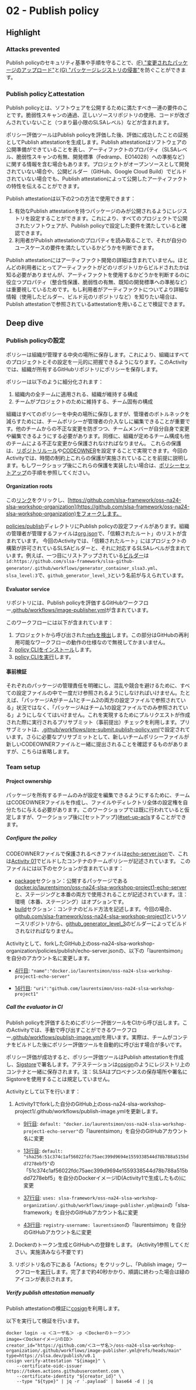 # 02 - Publish policy

## Highlight

### Attacks prevented

Publish policyのセキュリティ基準や手順を守ることで、[(F) "変更されたパッケージのアップロード"](https://slsa.dev/spec/v1.0/threats)と[(G) "パッケージレジストリの侵害"](https://slsa.dev/spec/v1.0/threats)を防ぐことができます。


### Publish policyとattestation

Publish policyとは、ソフトウェアを公開するために満たすべき一連の要件のことです。脆弱性スキャンの通過、正しいソースリポジトリの使用、コードが改ざんされていないこと（つまり最小限のSLSAレベル）などが含まれます。

ポリシー評価ツールはPublish policyを評価した後、評価に成功したことの証拠としてPublish attestationを生成します。Publish attestationはソフトウェアの公開準備ができていることを表し、アーティファクトのプロパティ（SLSAレベル、脆弱性スキャンの有無、開発標準（Fedramp、EO14028）への準拠など）に関する情報を含む場合もあります。プロジェクトがオープンソースとして開発されていない場合や、公開ビルダー（GitHub、Google Cloud Build）でビルドされていない場合でも、Publish attestationによって公開したアーティファクトの特性を伝えることができます。

Publish attestationは以下の2つの方法で使用できます：

1. 有効なPublish attestationを持つパッケージのみが公開されるようにレジストリを設定することができます。これにより、すべてのプロジェクトで公開されたソフトウェアが、Publish policyで設定した要件を満たしていると確認できます。
1. 利用者がPublish attestationのプロパティを読み取ることで、それが自分のユースケースの要件を満たしているかどうかを判断できます。

Publish attestationにはアーティファクト開発の詳細は含まれていません。ほとんどの利用者にとってアーティファクトがどのリポジトリからビルドされたかは知る必要がありませんが、アーティファクトを使用するかどうかを判断するのに役立つプロパティ（整合性保護、脆弱性の有無、既知の開発標準への準拠など）は重要視しているためです。もし利用者がアーティファクトについてより詳細な情報（使用したビルダー、ビルド元のリポジトリなど）を知りたい場合は、Publish attestationで参照されているattestationを用いることで検証できます。



## Deep dive

### Publish policyの設定

ポリシーは組織が管理する中央の場所に保存します。これにより、組織はすべてのプロジェクトとその設定を一元的に把握できるようになります。このActivityでは、組織が所有するGitHubリポジトリにポリシーを保存します。

ポリシーは以下のように細分化されます：
1. 組織内の全チームに適用される、組織が維持する構成
1. チームがプロジェクトのために維持する、チーム固有の構成

組織はすべてのポリシーを中央の場所に保存しますが、管理者のボトルネックを減らすためには、チームポリシーが管理者の介入なしに編集できることが重要です。他のチームからの不正な変更を防ぎつつ、チームメンバーが自分自身で変更や編集できるようにする必要があります。同様に、組織が定めるチーム構成も他のチームによる不正な変更から保護されなければなりません。
これらの保護は、[リポジトリルール](https://docs.github.com/repositories/configuring-branches-and-merges-in-your-repository/managing-rulesets/managing-rulesets-for-a-repository)や[CODEOWNER](https://docs.github.com/en/repositories/configuring-branches-and-merges-in-your-repository/managing-rulesets/available-rules-for-rulesets#additional-settings)を設定することで実現できます。今回のActivityでは、時間の制約上これらの保護が実施されていることを前提に説明します。もしワークショップ後にこれらの保護を実装したい場合は、[ポリシーセットアップ](https://github.com/laurentsimon/slsa-policy/blob/main/README.md#policy-setup)の手順を参照してください。


#### Organization roots
この[リンク](https://github.com/slsa-framework/oss-na24-slsa-workshop-organization/fork)をクリックし、[https://github.com/slsa-framework/oss-na24-slsa-workshop-organization](https://github.com/slsa-framework/oss-na24-slsa-workshop-organization)をフォークします。

[policies/publish](https://github.com/slsa-framework/oss-na24-slsa-workshop-organization/tree/main/policies/publish)ディレクトリにPublish policyの設定ファイルがあります。組織の管理者が管理するファイルは[org.json](https://github.com/slsa-framework/oss-na24-slsa-workshop-organization/tree/main/policies/publish/org.json)で、「信頼されたルート」のリストが含まれています。
今回のActivityでは、「信頼されたルート」にはプロジェクトの構築が許可されているSLSAビルダーと、それに対応するSLSAレベルが含まれています。例えば、一つ目にリストアップされている[ビルダー](https://github.com/slsa-framework/oss-na24-slsa-workshop-organization/blob/main/policies/publish/org.json#L5-L8)は `id:https://github.com/slsa-framework/slsa-github-generator/.github/workflows/generator_container_slsa3.yml`、`slsa_level:3`で、`github_generator_level_3`という名前が与えられています。

#### Evaluator service
リポジトリには、Publish policyを評価するGitHubワークフロー[.github/workflows/image-publisher.yml](https://github.com/slsa-framework/oss-na24-slsa-workshop-organization/blob/main/.github/workflows/image-publisher.yml)が含まれています。

このワークフローには以下が含まれています：
1. プロジェクトから呼び出された[refsを検出](https://github.com/slsa-framework/oss-na24-slsa-workshop-organization/blob/main/.github/workflows/image-publisher.yml#L47-L67)します。この部分はGitHubの再利用可能なワークフローの動作の仕様なので無視してかまいません。
1. [policy CLIをインストール](https://github.com/slsa-framework/oss-na24-slsa-workshop-organization/blob/main/.github/workflows/image-publisher.yml#L116-L126)します。
1. [policy CLIを実行](https://github.com/slsa-framework/oss-na24-slsa-workshop-organization/blob/main/.github/workflows/image-publisher.yml#L110-L120)します。

#### 事前検証
それぞれのパッケージの管理責任を明確にし、混乱や競合を避けるために、すべての設定ファイルの中で一度だけ参照されるようにしなければいけません。たとえば、「パッケージAがチーム1とチーム2の両方の設定ファイルで参照されている」状況ではなく、「パッケージAはチーム1の設定ファイルでのみ参照されている」ようにしなくてはいけません。これを実現するためにプルリクエストが作成された際に実行されるプリサブミット（事前提出）チェックを利用します。プリサブミットは、[.github/workflows/pre-submit.publish-policy.yml](https://github.com/slsa-framework/oss-na24-slsa-workshop-organization/blob/main/.github/workflows/pre-submit.publish-policy.yml)で設定されています。さらに必要なプリサブミットとして、新しいチームポリシーファイルが新しいCODEOWNERファイルと一緒に提出されることを確認するものがありますが、こちらは省略します。

### Team setup

#### Project ownership
パッケージを所有するチームのみが設定を編集できるようにするために、チームはCODEOWNERファイルを作成し、ファイルやディレクトリ全体の設定権を自分たちに与える必要があります。このワークショップでは既に行われていると仮定しますが、ワークショップ後に[セットアップ]([#set-up-acls](https://github.com/laurentsimon/slsa-policy/blob/main/README.md#org-setup)することができます。

##### Configure the policy
CODEOWNERファイルで保護されるべきファイルは[echo-server.json](https://github.com/slsa-framework/oss-na24-slsa-workshop-organization/blob/main/policies/publish/echo-server.json)で、これは[Activity 01](https://github.com/slsa-framework/oss-na24-slsa-workshop/blob/main/activities/01/readme.md)でビルドしたコンテナのチームポリシーが記述されています。
このファイルには以下のセクションが含まれています：
  - [package](https://github.com/slsa-framework/oss-na24-slsa-workshop-organization/blob/main/policies/publish/echo-server.json#L3)セクション：公開するパッケージである[docker.io/laurentsimon/oss-na24-slsa-workshop-project1-echo-server](https://github.com/slsa-framework/oss-na24-slsa-workshop-organization/blob/main/policies/publish/echo-server.json#L4)と、ステージングと本番の両方で使用されることが記述されています。注：環境（本番、ステージング）はオプションです。
  - [build](https://github.com/slsa-framework/oss-na24-slsa-workshop-organization/blob/main/policies/publish/echo-server.json#L11)セクション：コンテナのビルド方法を記述します。今回の場合、[github.com/slsa-framework/oss-na24-slsa-workshop-project1](https://github.com/slsa-framework/oss-na24-slsa-workshop-organization/blob/main/policies/publish/echo-server.json#L14)というソースリポジトリから、[github_generator_level_3](https://github.com/slsa-framework/oss-na24-slsa-workshop-organization/blob/main/policies/publish/echo-server.json#L12)のビルダーによってビルドされなければなりません。

Activityとして、forkしたGitHub上のoss-na24-slsa-workshop-organization/policies/publish/echo-server.jsonの、以下の「laurentsimon」を自分のアカウント名に変更します。
  - [4行目](https://github.com/slsa-framework/oss-na24-slsa-workshop-organization/blob/main/policies/publish/echo-server.json#L4): `"name":"docker.io/laurentsimon/oss-na24-slsa-workshop-project1-echo-server"`
  
  - [14行目](https://github.com/slsa-framework/oss-na24-slsa-workshop-organization/blob/main/policies/publish/echo-server.json#L14): `"uri":"github.com/laurentsimon/oss-na24-slsa-workshop-project1"`


##### Call the evaluator in CI
Publish policyを評価するためにポリシー評価ツールをCIから呼び出します。このActivityでは、手動で呼び出すことができるワークフロー[.github/workflows/publish-image.yml](https://github.com/slsa-framework/oss-na24-slsa-workshop-project1/blob/main/.github/workflows/publish-image.yml)を用います。実際は、チームがコンテナをビルドした後にポリシー評価ツールを自動的に呼び出す場合が多いです。

ポリシー評価が成功すると、ポリシー評価ツールはPublish attestationを作成し、[Sigstore](sigstore.dev)で署名します。アテステーションは[cosign](https://github.com/sigstore/cosign)のようにレジストリ上のコンテナと一緒に保存されます。注：SLSAはプロベナンスの保存場所や署名にSigstoreを使用することは規定していません。

Activityとして以下を行います：
1. Activity1でforkした自分のGitHub上のoss-na24-slsa-workshop-project1/.github/workflows/publish-image.ymlを更新します。

    - [9行目](https://github.com/slsa-framework/oss-na24-slsa-workshop-project1/blob/main/.github/workflows/publish-image.yml#L9): `default: "docker.io/laurentsimon/oss-na24-slsa-workshop-project1-echo-server"`の「laurentsimon」を自分のGitHubアカウント名に変更

    - [13行目](https://github.com/slsa-framework/oss-na24-slsa-workshop-project1/blob/main/.github/workflows/publish-image.yml#L13): `default: "sha256:51c374c1af56022fdc75aec399d9694e1559338544d78b788a515bdd7278ebf5"`の「51c374c1af56022fdc75aec399d9694e1559338544d78b788a515bdd7278ebf5」を自分のDockerイメージID(Activity1で生成したもの)に変更

    - [37行目](https://github.com/slsa-framework/oss-na24-slsa-workshop-project1/blob/main/.github/workflows/publish-image.yml#L37): `uses: slsa-framework/oss-na24-slsa-workshop-organization/.github/workflows/image-publisher.yml@main`の「slsa-framework」を自分のGitHubアカウント名に変更

    - [43行目](https://github.com/slsa-framework/oss-na24-slsa-workshop-project1/blob/main/.github/workflows/publish-image.yml#L43): `registry-username: laurentsimon`の「laurentsimon」を自分のGitHubアカウント名に変更

1. Dockerのトークン生成とGitHubへの登録をします。
   (Activity1参照してください。実施済みなら不要です)

1. リポジトリ名の下にある「Actions」をクリックし、「Publish image」ワークフローを[実行](https://docs.github.com/en/actions/using-workflows/manually-running-a-workflow#running-a-workflow)します。完了まで約40秒かかり、順調に終わった場合は緑のアイコンが表示されます。


##### Verify publish attestation manually

Publish attestationの検証に[cosign](https://github.com/slsa-framework/oss-na24-slsa-workshop/blob/main/INSTALLATION.md#cosign)を利用します。

以下を実行して検証を行います。
```shell
docker login -u ＜ユーザ名＞ -p ＜Dockerのトークン＞
image=＜DockerイメージのID＞
creator_id="https://github.com/＜ユーザ名＞/oss-na24-slsa-workshop-organization/.github/workflows/image-publisher.yml@refs/heads/main"
type=https://slsa.dev/publish/v0.1
cosign verify-attestation "${image}" \
    --certificate-oidc-issuer https://token.actions.githubusercontent.com \
    --certificate-identity "${creator_id}" \
    --type "${type}" | jq -r '.payload' | base64 -d | jq
```










